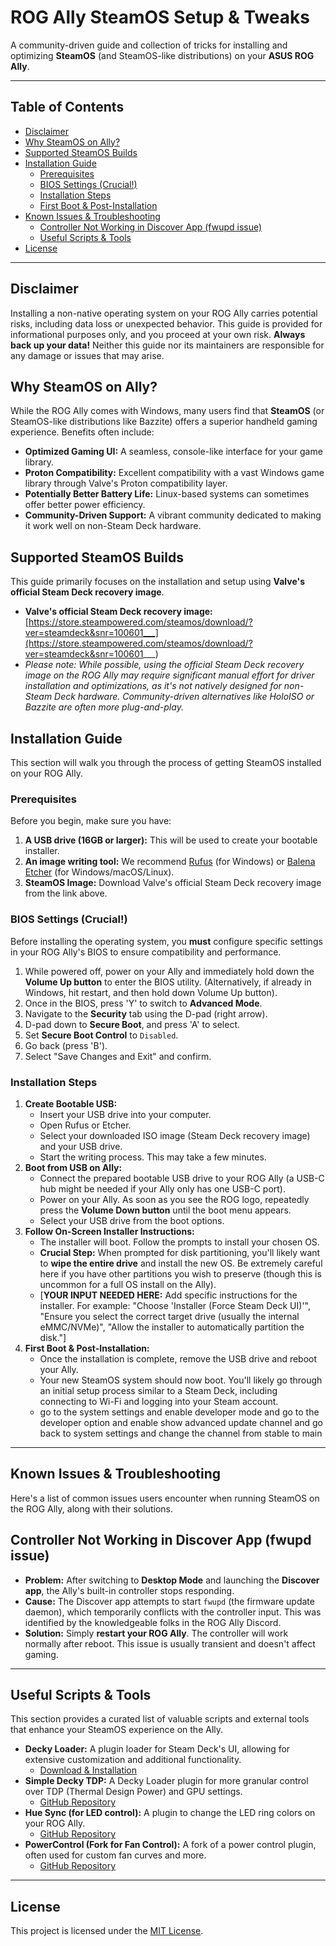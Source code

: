 # ROG Ally SteamOS Setup & Tweaks

A community-driven guide and collection of tricks for installing and optimizing **SteamOS** (and SteamOS-like distributions) on your **ASUS ROG Ally**.

---

## Table of Contents
- [Disclaimer](#disclaimer)
- [Why SteamOS on Ally?](#why-steamos-on-ally)
- [Supported SteamOS Builds](#supported-steamos-builds)
- [Installation Guide](#installation-guide)
    - [Prerequisites](#prerequisites)
    - [BIOS Settings (Crucial!)](#bios-settings-crucial)
    - [Installation Steps](#installation-steps)
    - [First Boot & Post-Installation](#first-boot--post-installation)
- [Known Issues & Troubleshooting](#known-issues--troubleshooting)
    - [Controller Not Working in Discover App (fwupd issue)](#controller-not-working-in-discover-app-fwupd-issue)
  - [Useful Scripts & Tools](#useful-scripts--tools)
- [License](#license)

---

## Disclaimer
Installing a non-native operating system on your ROG Ally carries potential risks, including data loss or unexpected behavior. This guide is provided for informational purposes only, and you proceed at your own risk. **Always back up your data!** Neither this guide nor its maintainers are responsible for any damage or issues that may arise.

## Why SteamOS on Ally?
While the ROG Ally comes with Windows, many users find that **SteamOS** (or SteamOS-like distributions like Bazzite) offers a superior handheld gaming experience. Benefits often include:
* **Optimized Gaming UI:** A seamless, console-like interface for your game library.
* **Proton Compatibility:** Excellent compatibility with a vast Windows game library through Valve's Proton compatibility layer.
* **Potentially Better Battery Life:** Linux-based systems can sometimes offer better power efficiency.
* **Community-Driven Support:** A vibrant community dedicated to making it work well on non-Steam Deck hardware.

## Supported SteamOS Builds
This guide primarily focuses on the installation and setup using **Valve's official Steam Deck recovery image**.
* **Valve's official Steam Deck recovery image:** [https://store.steampowered.com/steamos/download/?ver=steamdeck&snr=100601___](https://store.steampowered.com/steamos/download/?ver=steamdeck&snr=100601___)
* *Please note: While possible, using the official Steam Deck recovery image on the ROG Ally may require significant manual effort for driver installation and optimizations, as it's not natively designed for non-Steam Deck hardware. Community-driven alternatives like HoloISO or Bazzite are often more plug-and-play.*

## Installation Guide
This section will walk you through the process of getting SteamOS installed on your ROG Ally.

### Prerequisites
Before you begin, make sure you have:
1.  **A USB drive (16GB or larger):** This will be used to create your bootable installer.
2.  **An image writing tool:** We recommend [Rufus](https://rufus.ie/) (for Windows) or [Balena Etcher](https://www.balena.io/etcher/) (for Windows/macOS/Linux).
3.  **SteamOS Image:** Download Valve's official Steam Deck recovery image from the link above.

### BIOS Settings (Crucial!)
Before installing the operating system, you **must** configure specific settings in your ROG Ally's BIOS to ensure compatibility and performance.

1.  While powered off, power on your Ally and immediately hold down the **Volume Up button** to enter the BIOS utility. (Alternatively, if already in Windows, hit restart, and then hold down Volume Up button).
2.  Once in the BIOS, press 'Y' to switch to **Advanced Mode**.
3.  Navigate to the **Security** tab using the D-pad (right arrow).
4.  D-pad down to **Secure Boot**, and press 'A' to select.
5.  Set **Secure Boot Control** to `Disabled`.
6.  Go back (press 'B').
7.  Select "Save Changes and Exit" and confirm.

### Installation Steps
1.  **Create Bootable USB:**
    * Insert your USB drive into your computer.
    * Open Rufus or Etcher.
    * Select your downloaded ISO image (Steam Deck recovery image) and your USB drive.
    * Start the writing process. This may take a few minutes.
2.  **Boot from USB on Ally:**
    * Connect the prepared bootable USB drive to your ROG Ally (a USB-C hub might be needed if your Ally only has one USB-C port).
    * Power on your Ally. As soon as you see the ROG logo, repeatedly press the **Volume Down button** until the boot menu appears.
    * Select your USB drive from the boot options.
3.  **Follow On-Screen Installer Instructions:**
    * The installer will boot. Follow the prompts to install your chosen OS.
    * **Crucial Step:** When prompted for disk partitioning, you'll likely want to **wipe the entire drive** and install the new OS. Be extremely careful here if you have other partitions you wish to preserve (though this is uncommon for a full OS install on the Ally).
    * [**YOUR INPUT NEEDED HERE:** Add specific instructions for the installer. For example: "Choose 'Installer (Force Steam Deck UI)'", "Ensure you select the correct target drive (usually the internal eMMC/NVMe)", "Allow the installer to automatically partition the disk."]
4.  **First Boot & Post-Installation:**
    * Once the installation is complete, remove the USB drive and reboot your Ally.
    * Your new SteamOS system should now boot. You'll likely go through an initial setup process similar to a Steam Deck, including connecting to Wi-Fi and logging into your Steam account.
    * go to the system settings and enable developer mode and go to the developer option and enable show advanced update channel and go back to system settings and change the channel from stable to main 
---

## Known Issues & Troubleshooting
Here's a list of common issues users encounter when running SteamOS on the ROG Ally, along with their solutions.

## Controller Not Working in Discover App (fwupd issue)
* **Problem:** After switching to **Desktop Mode** and launching the **Discover app**, the Ally's built-in controller stops responding.
* **Cause:** The Discover app attempts to start `fwupd` (the firmware update daemon), which temporarily conflicts with the controller input. This was identified by the knowledgeable folks in the ROG Ally Discord.
* **Solution:** Simply **restart your ROG Ally**. The controller will work normally after reboot. This issue is usually transient and doesn't affect gaming.


---

## Useful Scripts & Tools
This section provides a curated list of valuable scripts and external tools that enhance your SteamOS experience on the Ally.

* **Decky Loader:** A plugin loader for Steam Deck's UI, allowing for extensive customization and additional functionality.
    * [Download & Installation](https://decky.xyz/download)
* **Simple Decky TDP:** A Decky Loader plugin for more granular control over TDP (Thermal Design Power) and GPU settings.
    * [GitHub Repository](https://github.com/aarron-lee/SimpleDeckyTDP)
* **Hue Sync (for LED control):** A plugin to change the LED ring colors on your ROG Ally.
    * [GitHub Repository](https://github.com/honjow/HueSync)
* **PowerControl (Fork for Fan Control):** A fork of a power control plugin, often used for custom fan curves and more.
    * [GitHub Repository](https://github.com/aarron-lee/PowerControl)

---

## License
This project is licensed under the [MIT License](LICENSE).

